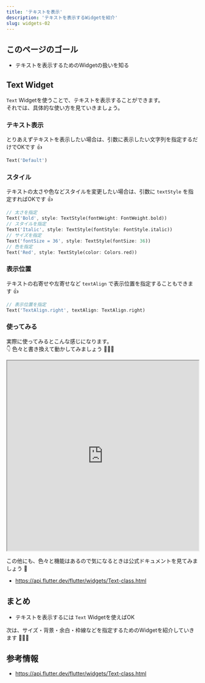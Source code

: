 ```yaml
---
title: 'テキストを表示'
description: 'テキストを表示するWidgetを紹介'
slug: widgets-02
---
```


## このページのゴール

- テキストを表示するためのWidgetの扱いを知る


## Text Widget

`Text` Widgetを使うことで、テキストを表示することができます。  
それでは、具体的な使い方を見ていきましょう。

### テキスト表示

とりあえずテキストを表示したい場合は、引数に表示したい文字列を指定するだけでOKです 👍
```dart
Text('Default')
```

### スタイル

テキストの太さや色などスタイルを変更したい場合は、引数に `textStyle` を指定すればOKです 👍
```dart
// 太さを指定
Text('Bold', style: TextStyle(fontWeight: FontWeight.bold))
// スタイルを指定
Text('Italic', style: TextStyle(fontStyle: FontStyle.italic))
// サイズを指定
Text('fontSize = 36', style: TextStyle(fontSize: 36))
// 色を指定
Text('Red', style: TextStyle(color: Colors.red))
```

### 表示位置

テキストの右寄せや左寄せなど `textAlign` で表示位置を指定することもできます 👍
```dart
// 表示位置を指定
Text('TextAlign.right', textAlign: TextAlign.right)
```

### 使ってみる

実際に使ってみるとこんな感じになります。  
👇 色々と書き換えて動かしてみましょう 💪💪💪

<iframe
    width="100%"
    height="500px"
    src="https://dartpad.dev/embed-flutter.html?null_safety=true&split=60&theme=dark&run=true&id=31cdf2baf6df6a11be4aaeb3baca1278">
</iframe>

この他にも、色々と機能はあるので気になるときは公式ドキュメントを見てみましょう 👀

- https://api.flutter.dev/flutter/widgets/Text-class.html


## まとめ

- テキストを表示するには `Text` Widgetを使えばOK

次は、サイズ・背景・余白・枠線などを指定するためのWidgetを紹介していきます 💪💪💪


## 参考情報

- https://api.flutter.dev/flutter/widgets/Text-class.html